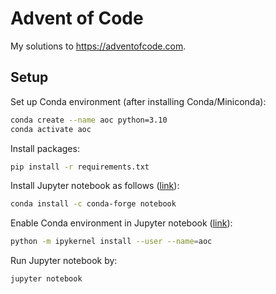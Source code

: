 # Advent of Code

My solutions to https://adventofcode.com.

## Setup

Set up Conda environment (after installing Conda/Miniconda):
```bash
conda create --name aoc python=3.10
conda activate aoc
```

Install packages:
```bash
pip install -r requirements.txt
```

Install Jupyter notebook as follows ([link](https://jupyter.org/install)):
```bash
conda install -c conda-forge notebook
```

Enable Conda environment in Jupyter notebook  ([link]([https://medium.com/@nrk25693/how-to-add-your-conda-environment-to-your-jupyter-notebook-in-just-4-steps-abeab8b8d084)):

```bash
python -m ipykernel install --user --name=aoc
```

Run Jupyter notebook by:
```bash
jupyter notebook
```

